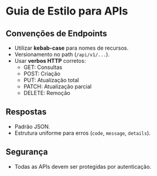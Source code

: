 # Guia de Estilo para APIs

## Convenções de Endpoints
- Utilizar **kebab-case** para nomes de recursos.
- Versionamento no path (`/api/v1/...`).
- Usar **verbos HTTP** corretos:
  - GET: Consultas
  - POST: Criação
  - PUT: Atualização total
  - PATCH: Atualização parcial
  - DELETE: Remoção

## Respostas
- Padrão JSON.
- Estrutura uniforme para erros (`code`, `message`, `details`).

## Segurança
- Todas as APIs devem ser protegidas por autenticação.
